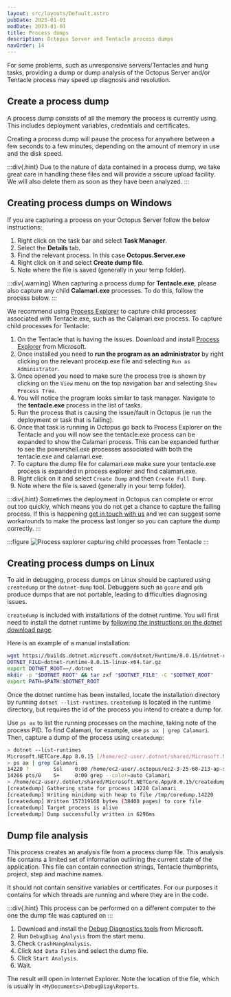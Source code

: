```yaml
---
layout: src/layouts/Default.astro
pubDate: 2023-01-01
modDate: 2023-01-01
title: Process dumps
description: Octopus Server and Tentacle process dumps
navOrder: 14
---
```


For some problems, such as unresponsive servers/Tentacles and hung tasks, providing a dump or dump analysis of the Octopus Server and/or Tentacle process may speed up diagnosis and resolution.

## Create a process dump

A process dump consists of all the memory the process is currently using.
This includes deployment variables, credentials and certificates.

Creating a process dump will pause the process for anywhere between a few seconds
to a few minutes, depending on the amount of memory in use and the disk speed.

:::div{.hint}
Due to the nature of data contained in a process dump, we take great care in handling these files and will provide a secure upload facility. 
We will also delete them as soon as they have been analyzed.
:::

## Creating process dumps on Windows
If you are capturing a process on your Octopus Server follow the below instructions:

1. Right click on the task bar and select **Task Manager**.
1. Select the **Details** tab.
1. Find the relevant process. In this case **Octopus.Server.exe**
1. Right click on it and select **Create dump file**.
1. Note where the file is saved (generally in your temp folder).

:::div{.warning}
When capturing a process dump for **Tentacle.exe**, please also capture any child **Calamari.exe** processes. To do this, follow the process below.
:::

We recommend using [Process Explorer](https://docs.microsoft.com/en-us/sysinternals/downloads/process-explorer) to capture child processes associated with Tentacle.exe, such as the Calamari.exe process. To capture child processes for Tentacle:

1. On the Tentacle that is having the issues. Download and install [Process Explorer](https://docs.microsoft.com/en-us/sysinternals/downloads/process-explorer)
from Microsoft.
1. Once installed you need to **run the program as an administrator** by right clicking on the relevant procexp.exe file and selecting `Run as Administrator`.
1. Once opened you need to make sure the process tree is shown by clicking on the `View` menu on the top navigation bar and selecting `Show Process Tree`.
1. You will notice the program looks similar to task manager. Navigate to the **tentacle.exe** process in the list of tasks.
1. Run the process that is causing the issue/fault in Octopus (ie run the deployment or task that is failing). 
1. Once that task is running in Octopus go back to Process Explorer on the Tentacle and you will now see the tentacle.exe process can be expanded to show the Calamari process. This can be expanded further to see the powershell.exe processes associated with both the tentacle.exe and calamari.exe. 
1. To capture the dump file for calamari.exe make sure your tentacle.exe process is expanded in process explorer and find calamari.exe.
1. Right click on it and select `Create Dump` and then `Create Full Dump`.
1. Note where the file is saved (generally in your temp folder).

:::div{.hint}
Sometimes the deployment in Octopus can complete or error out too quickly, which means you do not get a chance to capture the failing process. If this is happening [get in touch with us](https://octopus.com/support) and we can suggest some workarounds to make the process last longer so you can capture the dump correctly.
:::

:::figure
![Process explorer capturing child processes from Tentacle](/docs/img/support/images/processexplorer.png)
:::

## Creating process dumps on Linux
To aid in debugging, process dumps on Linux should be captured using `createdump` or the `dotnet-dump` tool. Debuggers such as `gcore` and `gdb` produce dumps that are not portable, leading to difficulties diagnosing issues.

`createdump` is included with installations of the dotnet runtime. You will first need to install the dotnet runtime by [following the instructions on the dotnet download page](https://dotnet.microsoft.com/en-us/download).

Here is an example of a manual installation:
```bash
wget https://builds.dotnet.microsoft.com/dotnet/Runtime/8.0.15/dotnet-runtime-8.0.15-linux-x64.tar.gz
DOTNET_FILE=dotnet-runtime-8.0.15-linux-x64.tar.gz
export DOTNET_ROOT=~/.dotnet
mkdir -p "$DOTNET_ROOT" && tar zxf "$DOTNET_FILE" -C "$DOTNET_ROOT"
export PATH=$PATH:$DOTNET_ROOT
```

Once the dotnet runtime has been installed, locate the installation directory by running `dotnet --list-runtimes`. `createdump` is located in the runtime directory, but requires the id of the process you intend to create a dump for.

Use `ps ax` to list the running processes on the machine, taking note of the process PID. To find Calamari, for example, use `ps ax | grep Calamari`. Then, capture a dump of the process using `createdump`:

```bash
> dotnet --list-runtimes
Microsoft.NETCore.App 8.0.15 [/home/ec2-user/.dotnet/shared/Microsoft.NETCore.App]
> ps ax | grep Calamari
14220 ?        Ssl    0:00 /home/ec2-user/.octopus/ec2-3-25-60-213-ap-southeast-2-compute-amazonaws-com/Tools/Calamari.linux-x64/27.3.5-hotfix0001/Calamari run-script
14266 pts/0    S+     0:00 grep --color=auto Calamari
> /home/ec2-user/.dotnet/shared/Microsoft.NETCore.App/8.0.15/createdump 14220
[createdump] Gathering state for process 14220 Calamari
[createdump] Writing minidump with heap to file /tmp/coredump.14220
[createdump] Written 157319168 bytes (38408 pages) to core file
[createdump] Target process is alive
[createdump] Dump successfully written in 6296ms
```



## Dump file analysis

This process creates an analysis file from a process dump file. This analysis file contains a limited set of information outlining the current state of the
application. This file can contain connection strings, Tentacle thumbprints, project, step and machine names.

It should not contain sensitive variables or certificates. For our purposes it contains for which threads are running and where they are in the code.

:::div{.hint}
This process can be performed on a different computer to the one the dump file was captured on
:::

1. Download and install the [Debug Diagnostics tools](https://www.microsoft.com/en-us/download/details.aspx?id=49924)
from Microsoft.
1. Run `DebugDiag Analysis` from the start menu.
1. Check `CrashHangAnalysis`.
1. Click `Add Data Files` and select the dump file.
1. Click `Start Analysis`.
1. Wait.

The result will open in Internet Explorer. Note the location of the file,
which is usually in `<MyDocuments>\DebugDiag\Reports`.
